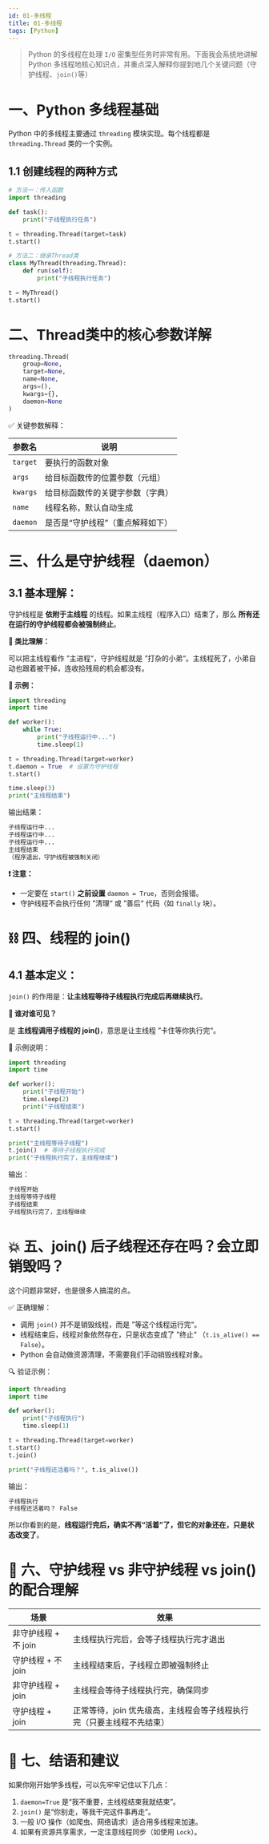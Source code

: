 ```yaml
---
id: 01-多线程
title: 01-多线程
tags: [Python]
---
```


> Python 的多线程在处理 `I/O` 密集型任务时非常有用。下面我会系统地讲解 Python 多线程地核心知识点，并重点深入解释你提到地几个关键问题（守护线程、`join()`等）

# 一、Python 多线程基础

Python 中的多线程主要通过 `threading` 模块实现。每个线程都是 `threading.Thread` 类的一个实例。

## 1.1 创建线程的两种方式

```python
# 方法一：传入函数
import threading

def task():
    print("子线程执行任务")

t = threading.Thread(target=task)
t.start()

# 方法二：继承Thread类
class MyThread(threading.Thread):
    def run(self):
        print("子线程执行任务")

t = MyThread()
t.start()
```

# 二、Thread类中的核心参数详解

```python
threading.Thread(
    group=None, 
    target=None, 
    name=None, 
    args=(), 
    kwargs={}, 
    daemon=None
)
```

✅ 关键参数解释：

| 参数名   | 说明                             |
| -------- | -------------------------------- |
| `target` | 要执行的函数对象                 |
| `args`   | 给目标函数传的位置参数（元组）   |
| `kwargs` | 给目标函数传的关键字参数（字典） |
| `name`   | 线程名称，默认自动生成           |
| `daemon` | 是否是“守护线程”（重点解释如下） |

# 三、什么是守护线程（daemon）

## 3.1 基本理解：

守护线程是 **依附于主线程**  的线程。如果主线程（程序入口）结束了，那么 **所有还在运行的守护线程都会被强制终止**。

**🌟 类比理解：**

可以把主线程看作 ”主进程“，守护线程就是 ”打杂的小弟“。主线程死了，小弟自动也跟着被干掉，连收拾残局的机会都没有。

**🧪 示例：**

```python
import threading
import time

def worker():
    while True:
        print("子线程运行中...")
        time.sleep(1)

t = threading.Thread(target=worker)
t.daemon = True  # 设置为守护线程
t.start()

time.sleep(3)
print("主线程结束")
```

输出结果：

```bash
子线程运行中...
子线程运行中...
子线程运行中...
主线程结束
（程序退出，守护线程被强制关闭）
```

**❗ 注意：**

* 一定要在 `start()` **之前设置** `daemon = True`，否则会报错。
* 守护线程不会执行任何 ”清理“ 或 ”善后“ 代码（如 `finally` 块）。

# ⛓️ 四、线程的 join()

## 4.1 基本定义：

`join()` 的作用是：**让主线程等待子线程执行完成后再继续执行**。

**👀 谁对谁可见？**

是 **主线程调用子线程的 join()**，意思是让主线程 ”卡住等你执行完“。

🌟 示例说明：

```python
import threading
import time

def worker():
    print("子线程开始")
    time.sleep(2)
    print("子线程结束")

t = threading.Thread(target=worker)
t.start()

print("主线程等待子线程")
t.join()  # 等待子线程执行完成
print("子线程执行完了，主线程继续")
```

输出：

```bash
子线程开始
主线程等待子线程
子线程结束
子线程执行完了，主线程继续
```

# 💥 五、join() 后子线程还存在吗？会立即销毁吗？

这个问题非常好，也是很多人搞混的点。

✅ 正确理解：

* 调用 `join()` 并不是销毁线程，而是 ”等这个线程运行完“。
* 线程结束后，线程对象依然存在，只是状态变成了 ”终止“ （`t.is_alive() == False`）。
* Python 会自动做资源清理，不需要我们手动销毁线程对象。

🔍 验证示例：

```python
import threading
import time

def worker():
    print("子线程执行")
    time.sleep(1)

t = threading.Thread(target=worker)
t.start()
t.join()

print("子线程还活着吗？", t.is_alive())
```

输出：

```bash
子线程执行
子线程还活着吗？ False
```

所以你看到的是，**线程运行完后，确实不再“活着”了，但它的对象还在，只是状态改变了**。

# 🔁 六、守护线程 vs 非守护线程 vs join() 的配合理解

| 场景                 | 效果                                                         |
| -------------------- | ------------------------------------------------------------ |
| 非守护线程 + 不 join | 主线程执行完后，会等子线程执行完才退出                       |
| 守护线程 + 不 join   | 主线程结束后，子线程立即被强制终止                           |
| 非守护线程 + join    | 主线程会等待子线程执行完，确保同步                           |
| 守护线程 + join      | 正常等待，join 优先级高，主线程会等子线程执行完（只要主线程不先结束） |

# 🧩 七、结语和建议

如果你刚开始学多线程，可以先牢牢记住以下几点：

1. `daemon=True` 是“我不重要，主线程结束我就结束”。
2. `join()` 是“你别走，等我干完这件事再走”。
3. 一般 I/O 操作（如爬虫、网络请求）适合用多线程来加速。
4. 如果有资源共享需求，一定注意线程同步（如使用 `Lock`）。